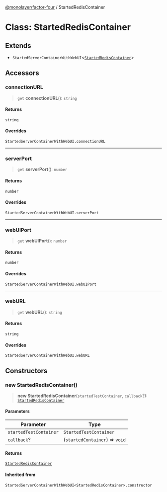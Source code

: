 [@monolayer/factor-four](../globals.md) / StartedRedisContainer

# Class: StartedRedisContainer

## Extends

- `StartedServerContainerWithWebUI`\<[`StartedRedisContainer`](StartedRedisContainer.md)\>

## Accessors

### connectionURL

> `get` **connectionURL**(): `string`

#### Returns

`string`

#### Overrides

`StartedServerContainerWithWebUI.connectionURL`

***

### serverPort

> `get` **serverPort**(): `number`

#### Returns

`number`

#### Overrides

`StartedServerContainerWithWebUI.serverPort`

***

### webUIPort

> `get` **webUIPort**(): `number`

#### Returns

`number`

#### Overrides

`StartedServerContainerWithWebUI.webUIPort`

***

### webURL

> `get` **webURL**(): `string`

#### Returns

`string`

#### Overrides

`StartedServerContainerWithWebUI.webURL`

## Constructors

### new StartedRedisContainer()

> **new StartedRedisContainer**(`startedTestContainer`, `callback`?): [`StartedRedisContainer`](StartedRedisContainer.md)

#### Parameters

| Parameter | Type |
| ------ | ------ |
| `startedTestContainer` | `StartedTestContainer` |
| `callback`? | (`startedContainer`) => `void` |

#### Returns

[`StartedRedisContainer`](StartedRedisContainer.md)

#### Inherited from

`StartedServerContainerWithWebUI<StartedRedisContainer>.constructor`
